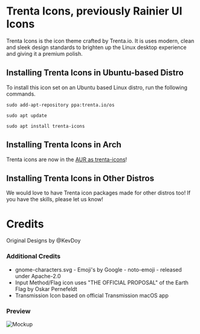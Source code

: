 Trenta Icons, previously Rainier UI Icons
=============

Trenta Icons is the icon theme crafted by Trenta.io. It is uses modern, clean and sleek design standards to brighten up the Linux desktop experience and giving it a premium polish.

## Installing Trenta Icons in Ubuntu-based Distro
To install this icon set on an Ubuntu based Linux distro, run the following commands.

	sudo add-apt-repository ppa:trenta.io/os

	sudo apt update

	sudo apt install trenta-icons

## Installing Trenta Icons in Arch
Trenta icons are now in the [AUR as trenta-icons](https://aur.archlinux.org/packages/trenta-icons)!

## Installing Trenta Icons in Other Distros
We would love to have Trenta icon packages made for other distros too! If you have the skills, please let us know!

# Credits
Original Designs by @KevDoy

### Additional Credits
- gnome-characters.svg - Emoji's by Google - noto-emoji - released under Apache-2.0
- Input Method/Flag icon uses "THE OFFICIAL PROPOSAL" of the Earth Flag by Oskar Pernefeldt
- Transmission Icon based on official Transmission macOS app

### Preview
![Mockup](https://trenta.io/screenshots/rainier-ui-icons.jpg)
